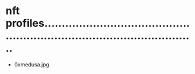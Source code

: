 # nft profiles.................................................................................................
- 0xmedusa.jpg
